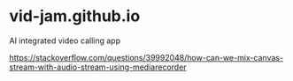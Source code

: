 # vid-jam.github.io
AI integrated video calling app


https://stackoverflow.com/questions/39992048/how-can-we-mix-canvas-stream-with-audio-stream-using-mediarecorder